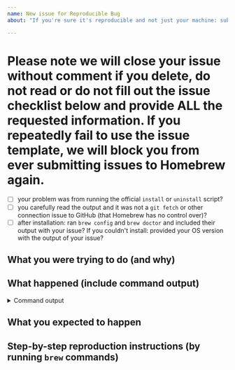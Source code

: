 ```yaml
---
name: New issue for Reproducible Bug
about: "If you're sure it's reproducible and not just your machine: submit an issue so we can investigate."

---
```


# Please note we will close your issue without comment if you delete, do not read or do not fill out the issue checklist below and provide ALL the requested information. If you repeatedly fail to use the issue template, we will block you from ever submitting issues to Homebrew again.

- [ ] your problem was from running the official `install` or `uninstall` script?
- [ ] you carefully read the output and it was not a `git fetch` or other connection issue to GitHub (that Homebrew has no control over)?
- [ ] after installation: ran `brew config` and `brew doctor` and included their output with your issue? If you couldn't install: provided your OS version with the output of your issue?

<!-- To help us debug your issue, please complete these sections: -->

## What you were trying to do (and why)

<!-- replace me -->

## What happened (include command output)

<!-- replace me -->

<details>
  <summary>Command output</summary>
  <pre>

  <!-- replace this with the command output -->

  </pre>
</details>

## What you expected to happen

<!-- replace me -->

## Step-by-step reproduction instructions (by running `brew` commands)

<!-- replace me -->
